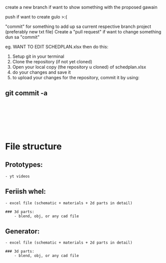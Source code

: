 



create a new branch if want to show something with the proposed gawain

push if want to create gulo >:(

"commit" for something to add up sa current respective branch project (preferably new txt file)
Create a "pull request" if want to change something dun sa "commit"

eg. 
WANT TO EDIT SCHEDPLAN.xlsx
then do this:
1. Setup git in your terminal
2. Clone the repository (if not yet cloned)
3. Open your local copy (the repository u cloned) of schedplan.xlsx
4. do your changes and save it
5. to upload your changes for the repository, commit it by using:
## git commit -a
 


<br>
<br>
<br>
<br>
<br>

# File structure
## Prototypes:
	- yt videos

## Feriish whel:
	- excel file (schematic + materials + 2d parts in detail)

	### 3d parts:
		- blend, obj, or any cad file


## Generator:
	- excel file (schematic + materials + 2d parts in detail)
	
	### 3d parts:
		- blend, obj, or any cad file
